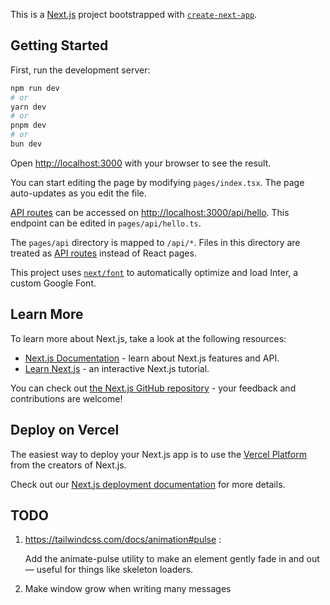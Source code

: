 This is a [Next.js](https://nextjs.org/) project bootstrapped with [`create-next-app`](https://github.com/vercel/next.js/tree/canary/packages/create-next-app).

## Getting Started

First, run the development server:

```bash
npm run dev
# or
yarn dev
# or
pnpm dev
# or
bun dev
```

Open [http://localhost:3000](http://localhost:3000) with your browser to see the result.

You can start editing the page by modifying `pages/index.tsx`. The page auto-updates as you edit the file.

[API routes](https://nextjs.org/docs/api-routes/introduction) can be accessed on [http://localhost:3000/api/hello](http://localhost:3000/api/hello). This endpoint can be edited in `pages/api/hello.ts`.

The `pages/api` directory is mapped to `/api/*`. Files in this directory are treated as [API routes](https://nextjs.org/docs/api-routes/introduction) instead of React pages.

This project uses [`next/font`](https://nextjs.org/docs/basic-features/font-optimization) to automatically optimize and load Inter, a custom Google Font.

## Learn More

To learn more about Next.js, take a look at the following resources:

- [Next.js Documentation](https://nextjs.org/docs) - learn about Next.js features and API.
- [Learn Next.js](https://nextjs.org/learn) - an interactive Next.js tutorial.

You can check out [the Next.js GitHub repository](https://github.com/vercel/next.js/) - your feedback and contributions are welcome!

## Deploy on Vercel

The easiest way to deploy your Next.js app is to use the [Vercel Platform](https://vercel.com/new?utm_medium=default-template&filter=next.js&utm_source=create-next-app&utm_campaign=create-next-app-readme) from the creators of Next.js.

Check out our [Next.js deployment documentation](https://nextjs.org/docs/deployment) for more details.

## TODO

 1.
    https://tailwindcss.com/docs/animation#pulse :

    Add the animate-pulse utility to make an element gently fade in and out — useful for things like skeleton loaders.

    <div class="border border-blue-300 shadow rounded-md p-4 max-w-sm w-full mx-auto">
    <div class="animate-pulse flex space-x-4">
        <div class="rounded-full bg-slate-700 h-10 w-10"></div>
        <div class="flex-1 space-y-6 py-1">
        <div class="h-2 bg-slate-700 rounded"></div>
        <div class="space-y-3">
            <div class="grid grid-cols-3 gap-4">
            <div class="h-2 bg-slate-700 rounded col-span-2"></div>
            <div class="h-2 bg-slate-700 rounded col-span-1"></div>
            </div>
            <div class="h-2 bg-slate-700 rounded"></div>
        </div>
        </div>
    </div>
    </div>

 2.
    Make window grow when writing many messages ​

